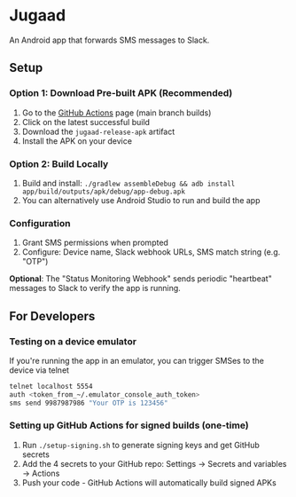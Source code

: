 # Jugaad

An Android app that forwards SMS messages to Slack.

## Setup

### Option 1: Download Pre-built APK (Recommended)
1. Go to the [GitHub Actions](https://github.com/nilenso/jugaad/actions/workflows/build-release.yml?query=branch%3Amain) page (main branch builds)
2. Click on the latest successful build
3. Download the `jugaad-release-apk` artifact
4. Install the APK on your device

### Option 2: Build Locally
1. Build and install: `./gradlew assembleDebug && adb install app/build/outputs/apk/debug/app-debug.apk`
2. You can alternatively use Android Studio to run and build the app

### Configuration
1. Grant SMS permissions when prompted
2. Configure: Device name, Slack webhook URLs, SMS match string (e.g. "OTP")

**Optional**: The "Status Monitoring Webhook" sends periodic "heartbeat" messages to Slack to verify the app is running.

## For Developers

### Testing on a device emulator

If you're running the app in an emulator, you can trigger SMSes to the device via telnet
```bash
telnet localhost 5554
auth <token_from_~/.emulator_console_auth_token>
sms send 9987987986 "Your OTP is 123456"
```

### Setting up GitHub Actions for signed builds (one-time)
1. Run `./setup-signing.sh` to generate signing keys and get GitHub secrets
2. Add the 4 secrets to your GitHub repo: Settings → Secrets and variables → Actions
3. Push your code - GitHub Actions will automatically build signed APKs
